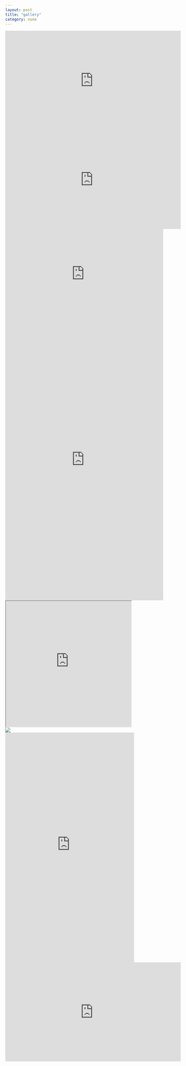 ```yaml
---
layout: post
title: "gallery"
category: none
---
```


<div class="iframe-wrapper">
  <iframe width="560" height="315" src="https://www.youtube.com/embed/Y65Wu6y7NGc?si=j2OZd-ZUd4Io-ZXL" title="YouTube video player" frameborder="0" allow="accelerometer; autoplay; clipboard-write; encrypted-media; gyroscope; picture-in-picture; web-share" allowfullscreen></iframe>
</div>

<div class="iframe-wrapper">
<iframe width="560" height="315" src="https://www.youtube.com/embed/jRyvms89mlo?si=p2ZYLdZt8G2fLm8J" title="YouTube video player" frameborder="0" allow="accelerometer; autoplay; clipboard-write; encrypted-media; gyroscope; picture-in-picture; web-share" allowfullscreen></iframe>
</div>

<div style="padding:56.25% 0 0 0;position:relative;"><iframe src="https://player.vimeo.com/video/869084622?badge=0&amp;autopause=0&amp;quality_selector=1&amp;player_id=0&amp;app_id=58479" frameborder="0" allow="autoplay; fullscreen; picture-in-picture" style="position:absolute;top:0;left:0;width:100%;height:100%;" title="no title"></iframe></div><script src="https://player.vimeo.com/api/player.js"></script>


<div style="padding:177.78% 0 0 0;position:relative;"><iframe src="https://player.vimeo.com/video/884787047?badge=0&amp;autopause=0&amp;quality_selector=1&amp;player_id=0&amp;app_id=58479" frameborder="0" allow="autoplay; fullscreen; picture-in-picture" style="position:absolute;top:0;left:0;width:100%;height:100%;" title="Feedback with Photophone (Copy)"></iframe></div><script src="https://player.vimeo.com/api/player.js"></script>

<div class="iframe-wrapper">
<iframe src="https://openprocessing.org/sketch/2101587/embed/" width="400" height="400"></iframe>
</div>

<img src="https://lh3.googleusercontent.com/pw/ADCreHe1kMpelkgHMjFn4nxDSoNsk30OPLuALH_DQ7rR1RYUbEQF5NQH-gnSVvVPoyFbswT1fIKzswBuIqrf0FYOKci1UyBVc96oUzRGaEb_I-11Bs9sD5Y=w1600-h1200" class="photoembed-maker" >

<div class="iframe-wrapper">
<iframe width="411" height="730" src="https://www.youtube.com/embed/L5VpcHsq_9U" title="声も聞こえます" frameborder="0" allow="accelerometer; autoplay; clipboard-write; encrypted-media; gyroscope; picture-in-picture; web-share" allowfullscreen></iframe>
</div>

<div class="iframe-wrapper">
<iframe width="560" height="315" src="https://www.youtube.com/embed/yLjB5v4fGmM?si=3N-fBCtsbr9RScWT" title="YouTube video player" frameborder="0" allow="accelerometer; autoplay; clipboard-write; encrypted-media; gyroscope; picture-in-picture; web-share" allowfullscreen></iframe>
</div>